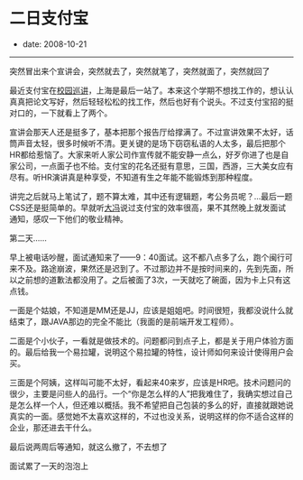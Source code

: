# 二日支付宝

- date: 2008-10-21

--------------------------


突然冒出来个宣讲会，突然就去了，突然就笔了，突然就面了，突然就回了





最近支付宝在[校园巡讲](http://www.google.com/calendar/embed?src=dfk9anj85s3pvns7ibejvrsiq8%40group.calendar.google.com&ctz=Asia/Shanghai)，上海是最后一站了。本来这个学期不想找工作的，想认认真真把论文写好，然后轻轻松松的找工作，然后也好有个说头。不过支付宝招的挺对口的，一下就看上了两个。



宣讲会那天人还是挺多了，基本把那个报告厅给撑满了。不过宣讲效果不太好，话筒声音太轻，很多时候听不清。更关键的是场下窃窃私语的人太多，最后把那个HR都给惹恼了。大家来听人家公司作宣传就不能安静一点么，好歹你进了也是自家公司，一点面子也不给。支付宝的花名还挺有意思，三国，西游，三大美女应有尽有。听HR演讲真是种享受，不知道有生之年能不能锻炼到那种程度。



讲完之后就马上笔试了，题不算太难，其中还有逻辑题，考公务员呢？...最后一题CSS还是挺简单的。早就听[大冯](http://www.dbanotes.net/)说过支付宝的效率很高，果不其然晚上就发面试通知，感叹一下他们的敬业精神。





第二天……



早上被电话吵醒，面试通知来了——9：40面试。这不都八点多了么，跑个闽行可来不及。路途崩波，果然还是迟到了。不过那边并不是按时间来的，先到先面，所以之前想的道歉法都没用了。之后被面了3次，一天就吃了碗面，因为卡上只有这点钱。



一面是个姑娘，不知道是MM还是JJ，应该是姐姐吧。时间很短，我都没说什么就结束了，跟JAVA那边的完全不能比（我面的是前端开发工程师）。



二面是个小伙子，一看就是做技术的。问题都问到点子上，都是关于用户体验方面的。最后给我一个易拉罐，说明这个易拉罐的特性，设计师如何来设计使得用户会买。



三面是个阿姨，这样叫可能不太好，看起来40来岁，应该是HR吧。技术问题问的很少，主要是问些人的品行。一个“你是怎么样的人”把我难住了，我确实想过自己是怎么样一个人，但还难以概括。我不希望把自己包装的多么的好，直接就跟她说真实的一面。感觉她不太喜欢这样的，不过也没关系，说明这样的你不适合这样的企业，那还进去干什么。



最后说两周后等通知，就这么撤了，不去想了





面试累了一天的泡泡上
